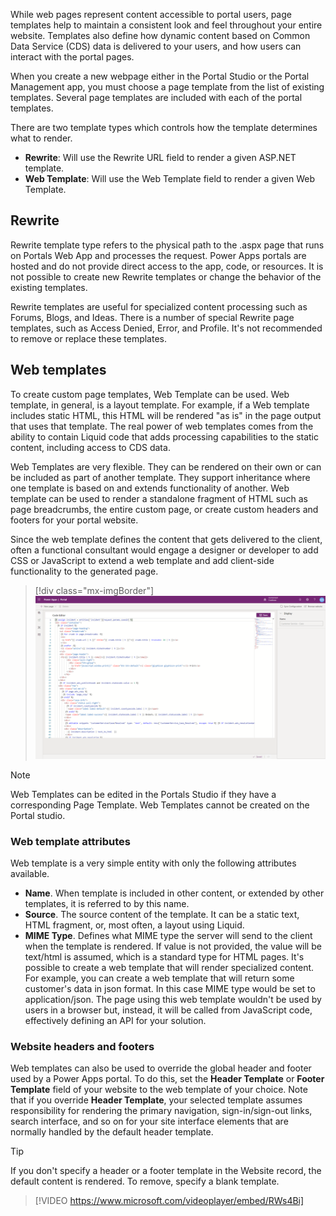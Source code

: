 While web pages represent content accessible to portal users, page templates help to maintain a consistent look and feel throughout your entire website. Templates also define how dynamic content based on Common Data Service (CDS) data is delivered to your users, and how users can interact with the portal pages. 

When you create a new webpage either in the Portal Studio or the Portal Management app, you must choose a page template from the list of existing templates. Several page templates are included with each of the portal templates. 

There are two template types which controls how the template determines what to render.

- **Rewrite**: Will use the Rewrite URL field to render a given ASP.NET template.
- **Web Template**: Will use the Web Template field to render a given Web Template.

## Rewrite

Rewrite template type refers to the physical path to the .aspx page that runs on Portals Web App and processes the request. Power Apps portals are hosted and do not provide direct access to the app, code, or resources. It is not possible to create new Rewrite templates or change the behavior of the existing templates.

Rewrite templates are useful for specialized content processing such as Forums, Blogs, and Ideas. There is a number of special Rewrite page templates, such as Access Denied, Error, and Profile. It's not recommended to remove or replace these templates.

## Web templates

To create custom page templates, Web Template can be used. Web template, in general, is a layout template. For example, if a Web template includes static HTML, this HTML will be rendered "as is" in the page output that uses that template. The real power of web templates comes from the ability to contain Liquid code that adds processing capabilities to the static content, including access to CDS data.

Web Templates are very flexible. They can be rendered on their own or can be included as part of another template. They support inheritance where one template is based on and extends functionality of another. Web template can be used to render a standalone fragment of HTML such as page breadcrumbs, the entire custom page, or create custom headers and footers for your portal website.

Since the web template defines the content that gets delivered to the client, often a functional consultant would engage a designer or developer to add CSS or JavaScript to extend a web template and add client-side functionality to the generated page.

> [!div class="mx-imgBorder"]
> [![Web Templates](../media/4-web-templates-ss.png)](../media/4-web-templates-ss.png#lightbox)

> [!NOTE] 
> Web Templates can be edited in the Portals Studio if they have a corresponding Page Template.  Web Templates cannot be created on the Portal studio. 

### Web template attributes

Web template is a very simple entity with only the following attributes available.

- **Name**. When template is included in other content, or extended by other templates, it is referred to by this name.
- **Source**. The source content of the template. It can be a static text, HTML fragment, or, most often, a layout using Liquid.
- **MIME Type**. Defines what MIME type the server will send to the client when the template is rendered. If value is not provided, the value will be text/html is assumed, which is a standard type for HTML pages. It's possible to create a web template that will render specialized content. For example, you can create a web template that will return some customer's data in json format. In this case MIME type would be set to application/json. The page using this web template wouldn't be used by users in a browser but, instead, it will be called from JavaScript code, effectively defining an API for your solution.

### Website headers and footers

Web templates can also be used to override the global header and footer used by a Power Apps portal. To do this, set the **Header Template** or **Footer Template** field of your website to the web template of your choice. Note that if you override **Header Template**, your selected template assumes responsibility for rendering the primary navigation, sign-in/sign-out links, search interface, and so on for your site interface elements that are normally handled by the default header template.

> [!TIP]
> If you don't specify a header or a footer template in the Website record, the default content is rendered. To remove, specify a blank template.

> [!VIDEO https://www.microsoft.com/videoplayer/embed/RWs4Bi]
